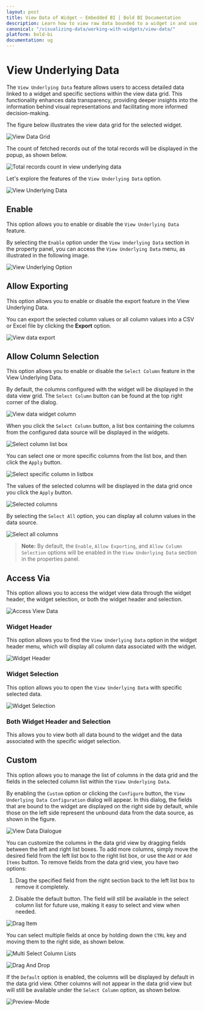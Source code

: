 ```yaml
---
layout: post
title: View Data of Widget – Embedded BI | Bold BI Documentation
description: Learn how to view raw data bounded to a widget in and use its different export options in Bold BI Embedded dashboard.
canonical: "/visualizing-data/working-with-widgets/view-data/"
platform: bold-bi
documentation: ug
---
```


# View Underlying Data

The `View Underlying Data` feature allows users to access detailed data linked to a widget and specific sections within the view data grid. This functionality enhances data transparency, providing deeper insights into the information behind visual representations and facilitating more informed decision-making.

The figure below illustrates the view data grid for the selected widget.

![View Data Grid](/static/assets/visualizing-data/working-with-widgets/images/view-data.png)

The count of fetched records out of the total records will be displayed in the popup, as shown below.

![Total records count in view underlying data](/static/assets/visualizing-data/working-with-widgets/images/viewdatacountmessage.png)

Let's explore the features of the `View Underlying Data` option.

![View Underlying Data](/static/assets/visualizing-data/working-with-widgets/images/ViewUnderylingData.png)

## Enable

This option allows you to enable or disable the `View Underlying Data` feature.

By selecting the `Enable` option under the `View Underlying Data` section in the property panel, you can access the `View Underlying Data` menu, as illustrated in the following image.

![View Underlying Option](/static/assets/visualizing-data/working-with-widgets/images/view-Underlying-Option.png)

## Allow Exporting

This option allows you to enable or disable the export feature in the View Underlying Data.

You can export the selected column values or all column values into a CSV or Excel file by clicking the **Export** option.

![View data export](/static/assets/visualizing-data/working-with-widgets/images/viewdataexportmenu.png)

## Allow Column Selection

This option allows you to enable or disable the `Select Column` feature in the View Underlying Data.

By default, the columns configured with the widget will be displayed in the data view grid. The `Select Column` button can be found at the top right corner of the dialog.

![View data widget column](/static/assets/visualizing-data/working-with-widgets/images/viewdatadefaultcolumns.png)

When you click the `Select Column` button, a list box containing the columns from the configured data source will be displayed in the widgets.

![Select column list box](/static/assets/visualizing-data/working-with-widgets/images/viewdataSelectColumnListBox.png)

You can select one or more specific columns from the list box, and then click the `Apply` button.

![Select specific column in listbox](/static/assets/visualizing-data/working-with-widgets/images/viewdataSelectSpecificColumn.png#max-width=50%)

The values of the selected columns will be displayed in the data grid once you click the `Apply` button.

![Selected columns](/static/assets/visualizing-data/working-with-widgets/images/viewdataSelectedColumns.png)

By selecting the `Select All` option, you can display all column values in the data source.

![Select all columns](/static/assets/visualizing-data/working-with-widgets/images/viewdataSelectAllColumn.png#max-width=50%)

> **Note:** By default, the `Enable`, `Allow Exporting`, and `Allow Column Selection` options will be enabled in the `View Underlying Data` section in the properties panel.
## Access Via

This option allows you to access the widget view data through the widget header, the widget selection, or both the widget header and selection.

![Access View Data](/static/assets/visualizing-data/working-with-widgets/images/AccessViewData.png)

### Widget Header

This option allows you to find the `View Underlying Data` option in the widget header menu, which will display all column data associated with the widget.

![Widget Header](/static/assets/visualizing-data/working-with-widgets/images/Widget-Header.png)

### Widget Selection

This option allows you to open the `View Underlying Data` with specific selected data.

![Widget Selection](/static/assets/visualizing-data/working-with-widgets/images/Widget-Selection-View.png)


### Both Widget Header and Selection

This allows you to view both all data bound to the widget and the data associated with the specific widget selection.

## Custom

This option allows you to manage the list of columns in the data grid and the fields in the selected column list within the `View Underlying Data`.

By enabling the `Custom` option or clicking the `Configure` button, the `View Underlying Data Configuration` dialog will appear. In this dialog, the fields that are bound to the widget are displayed on the right side by default, while those on the left side represent the unbound data from the data source, as shown in the figure.

![View Data Dialogue](/static/assets/visualizing-data/working-with-widgets/images/View-Data-Dialogue.png)

You can customize the columns in the data grid view by dragging fields between the left and right list boxes. To add more columns, simply move the desired field from the left list box to the right list box, or use the `Add` or `Add Items` button. To remove fields from the data grid view, you have two options:

1. Drag the specified field from the right section back to the left list box to remove it completely.

2. Disable the default button. The field will still be available in the select column list for future use, making it easy to select and view when needed.

![Drag Item](/static/assets/visualizing-data/working-with-widgets/images/DragItem.png)

You can select multiple fields at once by holding down the `CTRL` key and moving them to the right side, as shown below.

![Multi Select Column Lists](/static/assets/visualizing-data/working-with-widgets/images/multi-select-column-lists.png)

![Drag And Drop](/static/assets/visualizing-data/working-with-widgets/images/Drag-And-Drop.png)

If the `Default` option is enabled, the columns will be displayed by default in the data grid view. Other columns will not appear in the data grid view but will still be available under the `Select Column` option, as shown below.

![Preview-Mode](/static/assets/visualizing-data/working-with-widgets/images/Preview-Mode.png)